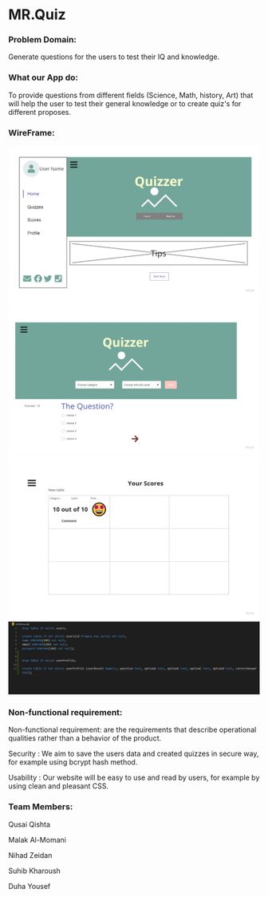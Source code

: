 # MR.Quiz

### Problem Domain:
Generate questions for the users to test their IQ and knowledge.


### What our App do:
To provide questions from different fields (Science, Math, history, Art) that will help the user to test their general knowledge or to create quiz's for different proposes.

### WireFrame:
![WireFrame](Images/Home.jpg)
![WireFrame](Images/Quizzes.jpg)
![WireFrame](Images/score.jpg)
![DataBase](Images/DB.png)


### Non-functional requirement: 
Non-functional requirement: are the requirements that describe operational qualities rather than a behavior of the product.

Security : We aim to save the users data and created quizzes in secure way, for example using bcrypt hash method.

Usability : Our website will be easy to use and read by users, for example by using clean and pleasant CSS.


### Team Members:
Qusai Qishta

Malak Al-Momani

Nihad Zeidan

Suhib Kharoush

Duha Yousef

